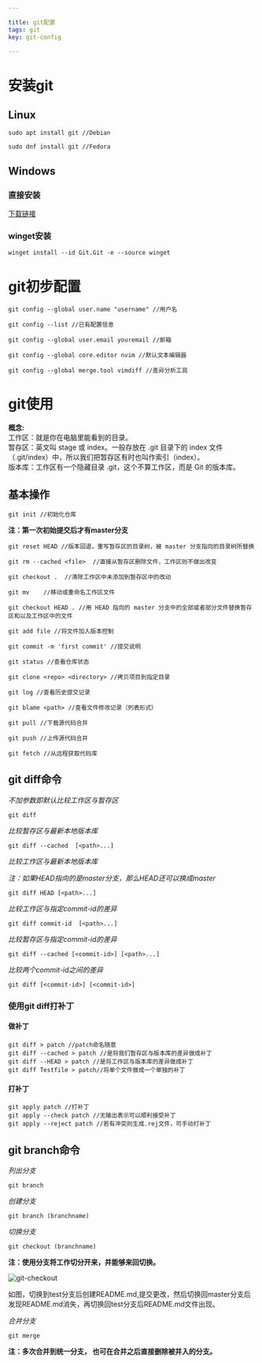 ```yaml
---

title: git配置
tags: git
key: git-config 

---
```


# 安装git

## Linux

```
sudo apt install git //Debian
```

```
sudo dnf install git //Fedora
```

## Windows

### 直接安装

[下载链接](https://github.com/git-for-windows/git/releases/download/v2.37.1.windows.1/Git-2.37.1-64-bit.exe)

### winget安装

```
winget install --id Git.Git -e --source winget
```

# git初步配置

```
git config --global user.name "username" //用户名
```

```
git config --list //已有配置信息
```

```
git config --global user.email youremail //邮箱
```

```
git config --global core.editor nvim //默认文本编辑器
```

```
git config --global merge.tool vimdiff //差异分析工具
```

# git使用

**概念:**  
工作区：就是你在电脑里能看到的目录。  
暂存区：英文叫 stage 或 index。一般存放在 .git 目录下的 index 文件（.git/index）中，所以我们把暂存区有时也叫作索引（index）。  
版本库：工作区有一个隐藏目录 .git，这个不算工作区，而是 Git 的版本库。

## 基本操作

```
git init //初始化仓库
```

**注：第一次初始提交后才有master分支**

```
git reset HEAD //版本回退，重写暂存区的目录树，被 master 分支指向的目录树所替换
```

```
git rm --cached <file>  //直接从暂存区删除文件，工作区则不做出改变
```

```
git checkout .  //清除工作区中未添加到暂存区中的改动
```

```
git mv    //移动或重命名工作区文件
```

```
git checkout HEAD . //用 HEAD 指向的 master 分支中的全部或者部分文件替换暂存区和以及工作区中的文件
```

```
git add file //将文件加入版本控制
```

```
git commit -m 'first commit' //提交说明
```

```
git status //查看仓库状态
```

```
git clone <repo> <directory> //拷贝项目到指定目录
```

```
git log //查看历史提交记录
```

```
git blame <path> //查看文件修改记录（列表形式）
```

```
git pull //下载源代码合并
```

```
git push //上传源代码合并
```

```
git fetch //从远程获取代码库
```

## git diff命令

*不加参数即默认比较工作区与暂存区*

```
git diff
```

*比较暂存区与最新本地版本库*

```
git diff --cached  [<path>...] 
```

*比较工作区与最新本地版本库*

*注：如果HEAD指向的是master分支，那么HEAD还可以换成master* 

```
git diff HEAD [<path>...]
```

*比较工作区与指定commit-id的差异*

```
git diff commit-id  [<path>...]
```

*比较暂存区与指定commit-id的差异*

```
git diff --cached [<commit-id>] [<path>...] 
```

*比较两个commit-id之间的差异*

```
git diff [<commit-id>] [<commit-id>]
```

### 使用git diff打补丁

#### 做补丁

```
git diff > patch //patch命名随意
git diff --cached > patch //是将我们暂存区与版本库的差异做成补丁
git diff --HEAD > patch //是将工作区与版本库的差异做成补丁
git diff Testfile > patch//将单个文件做成一个单独的补丁
```

#### 打补丁

```
git apply patch //打补丁
git apply --check patch //无输出表示可以顺利接受补丁
git apply --reject patch //若有冲突则生成.rej文件，可手动打补丁
```

## git branch命令

*列出分支*

```
git branch
```

*创建分支*

```
git branch (branchname)
```

*切换分支*

```
git checkout (branchname)
```

**注：使用分支将工作切分开来，并能够来回切换。**  

![git-checkout](https://duan-dky.me/assets/images/posts/git-config/git-checkout.png)  

如图，切换到test分支后创建README.md,提交更改，然后切换回master分支后发现README.md消失，再切换回test分支后README.md文件出现。  

*合并分支*  

```
git merge 
```

**注：多次合并到统一分支， 也可在合并之后直接删除被并入的分支。**  
